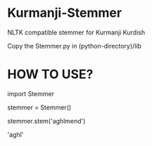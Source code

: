 # Kurmanji-Stemmer
NLTK compatible stemmer for Kurmanji Kurdish

Copy the Stemmer.py in (python-directory)/lib

# HOW TO USE?

import Stemmer

stemmer = Stemmer()

stemmer.stem('aghlmend')

'aghl'
